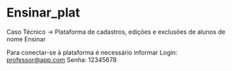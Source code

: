 # Ensinar_plat
Caso Técnico -> Plataforma de cadastros, edições e exclusões de alunos de nome Ensinar

Para conectar-se à plataforma é necessário informar
Login: professor@app.com 
Senha: 12345678
